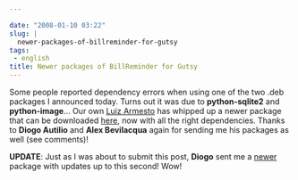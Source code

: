 ```yaml
---

date: "2008-01-10 03:22"
slug: |
  newer-packages-of-billreminder-for-gutsy
tags:
 - english
title: Newer packages of BillReminder for Gutsy
---
```


Some people reported dependency errors when using one of the two .deb
packages I announced today. Turns out it was due to **python-sqlite2**
and **python-image**... Our own [Luiz
Armesto](https://wiki.ubuntu.com/LuizArmesto) has whipped up a newer
package that can be downloaded
[here](http://www.gnulinuxbrasil.org/downloads/billreminder_0.3.0-svn446-1_all.deb),
now with all the right dependencies. Thanks to **Diogo Autilio** and
**Alex Bevilacqua** again for sending me his packages as well (see
comments)!

**UPDATE**: Just as I was about to submit this post, **Diogo** sent me a
[newer](http://www.gnulinuxbrasil.org/downloads/billreminder_0.3-svn453_i386.deb)
package with updates up to this second! Wow!
